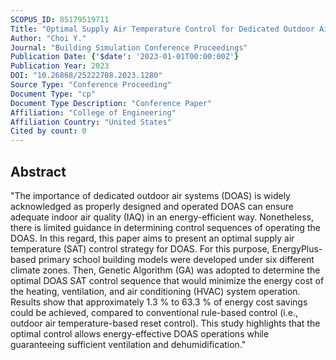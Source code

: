 ```yaml
---
SCOPUS_ID: 85179519711
Title: "Optimal Supply Air Temperature Control for Dedicated Outdoor Air System Under Varying Climate Zones"
Author: "Choi Y."
Journal: "Building Simulation Conference Proceedings"
Publication Date: {'$date': '2023-01-01T00:00:00Z'}
Publication Year: 2023
DOI: "10.26868/25222708.2023.1280"
Source Type: "Conference Proceeding"
Document Type: "cp"
Document Type Description: "Conference Paper"
Affiliation: "College of Engineering"
Affiliation Country: "United States"
Cited by count: 0
---
```


## Abstract
"The importance of dedicated outdoor air systems (DOAS) is widely acknowledged as properly designed and operated DOAS can ensure adequate indoor air quality (IAQ) in an energy-efficient way. Nonetheless, there is limited guidance in determining control sequences of operating the DOAS. In this regard, this paper aims to present an optimal supply air temperature (SAT) control strategy for DOAS. For this purpose, EnergyPlus-based primary school building models were developed under six different climate zones. Then, Genetic Algorithm (GA) was adopted to determine the optimal DOAS SAT control sequence that would minimize the energy cost of the heating, ventilation, and air conditioning (HVAC) system operation. Results show that approximately 1.3 % to 63.3 % of energy cost savings could be achieved, compared to conventional rule-based control (i.e., outdoor air temperature-based reset control). This study highlights that the optimal control allows energy-effective DOAS operations while guaranteeing sufficient ventilation and dehumidification."
